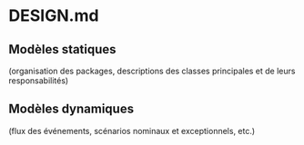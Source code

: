 # DESIGN.md 

## Modèles statiques 
(organisation des packages,
descriptions des classes principales et de leurs responsabilités)

## Modèles dynamiques
(flux des événements,
 scénarios nominaux et exceptionnels, etc.)
